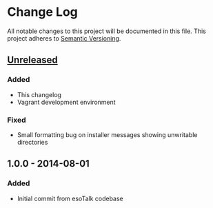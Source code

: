 # Change Log
All notable changes to this project will be documented in this file.
This project adheres to [Semantic Versioning](http://semver.org/).

## [Unreleased][unreleased]
### Added
- This changelog
- Vagrant development environment
### Fixed
- Small formatting bug on installer messages showing unwritable directories

## 1.0.0 - 2014-08-01
### Added
- Initial commit from esoTalk codebase

[unreleased]: https://github.com/jsonnull/fireside/compare/1.0.0...HEAD
